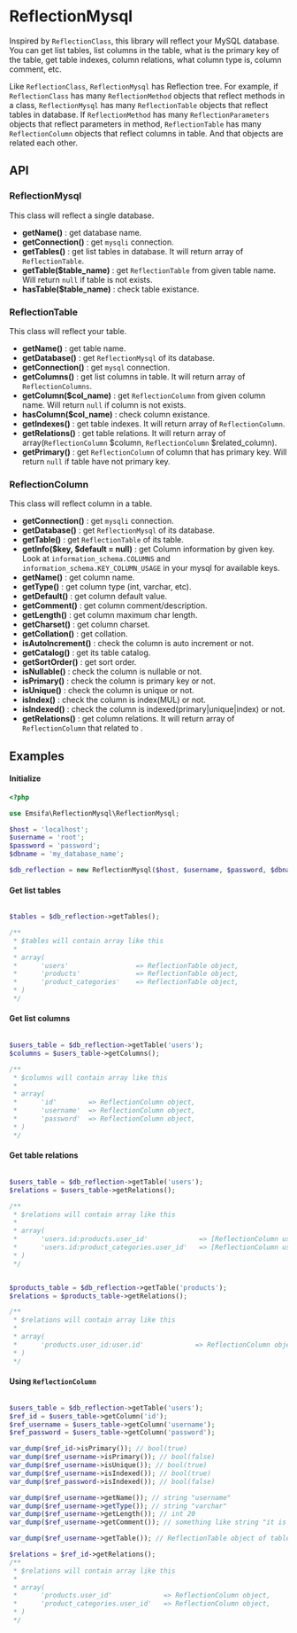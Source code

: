ReflectionMysql
===========================

Inspired by `ReflectionClass`, this library will reflect your MySQL database. You can get list tables, list columns in the table, what is the primary key of the table, get table indexes, column relations, what column type is, column comment, etc.

Like `ReflectionClass`, `ReflectionMysql` has Reflection tree. 
For example, if `ReflectionClass` has many `ReflectionMethod` objects that reflect methods in a class, `ReflectionMysql` has many `ReflectionTable` objects that reflect tables in database. If `ReflectionMethod` has many `ReflectionParameters` objects that reflect parameters in method, `ReflectionTable` has many `ReflectionColumn` objects that reflect columns in table. And that objects are related each other. 

## API

### ReflectionMysql

This class will reflect a single database.

* **getName()** : get database name.
* **getConnection()** : get `mysqli` connection.
* **getTables()** : get list tables in database. It will return array of `ReflectionTable`.
* **getTable($table_name)** : get `ReflectionTable` from given table name. Will return `null` if table is not exists. 
* **hasTable($table_name)** : check table existance.

### ReflectionTable

This class will reflect your table.

* **getName()** : get table name.
* **getDatabase()** : get `ReflectionMysql` of its database.
* **getConnection()** : get `mysql` connection.
* **getColumns()** : get list columns in table. It will return array of `ReflectionColumns`.
* **getColumn($col_name)** : get `ReflectionColumn` from given column name. Will return `null` if column is not exists.
* **hasColumn($col_name)** : check column existance.
* **getIndexes()** : get table indexes. It will return array of `ReflectionColumn`.
* **getRelations()** : get table relations. It will return array of array(`ReflectionColumn` $column, `ReflectionColumn` $related_column).
* **getPrimary()** : get `ReflectionColumn` of column that has primary key. Will return `null` if table have not primary key.

### ReflectionColumn

This class will reflect column in a table.

* **getConnection()** : get `mysqli` connection.
* **getDatabase()** : get `ReflectionMysql` of its database.
* **getTable()** : get `ReflectionTable` of its table.
* **getInfo($key, $default = null)** : get Column information by given key. Look at `information_schema.COLUMNS` and `information_schema.KEY_COLUMN_USAGE` in your mysql for available keys.
* **getName()** : get column name.
* **getType()** : get column type (int, varchar, etc).
* **getDefault()** : get column default value.
* **getComment()** : get column comment/description.
* **getLength()** : get column maximum char length.
* **getCharset()** : get column charset.
* **getCollation()** : get collation.
* **isAutoIncrement()** : check the column is auto increment or not.
* **getCatalog()** : get its table catalog.
* **getSortOrder()** : get sort order.
* **isNullable()** : check the column is nullable or not.
* **isPrimary()** : check the column is primary key or not.
* **isUnique()** : check the column is unique or not.
* **isIndex()** : check the column is index(MUL) or not.
* **isIndexed()** : check the column is indexed(primary|unique|index) or not. 
* **getRelations()** : get column relations. It will return array of `ReflectionColumn` that related to .

## Examples

#### Initialize

```php
<?php

use Emsifa\ReflectionMysql\ReflectionMysql;

$host = 'localhost';
$username = 'root';
$password = 'password';
$dbname = 'my_database_name';

$db_reflection = new ReflectionMysql($host, $username, $password, $dbname);

```

#### Get list tables

```php

$tables = $db_reflection->getTables();

/**
 * $tables will contain array like this
 *
 * array(
 *      'users'                 => ReflectionTable object,
 *      'products'              => ReflectionTable object,
 *      'product_categories'    => ReflectionTable object,
 * )
 */
```

#### Get list columns

```php

$users_table = $db_reflection->getTable('users');
$columns = $users_table->getColumns();

/**
 * $columns will contain array like this
 *
 * array(
 *      'id'        => ReflectionColumn object,
 *      'username'  => ReflectionColumn object,
 *      'password'  => ReflectionColumn object,
 * )
 */
```

#### Get table relations

```php

$users_table = $db_reflection->getTable('users');
$relations = $users_table->getRelations();

/**
 * $relations will contain array like this
 *
 * array(
 *      'users.id:products.user_id'             => [ReflectionColumn users.id, ReflectionColumn ReflectionColumn product.user_id],
 *      'users.id:product_categories.user_id'   => [ReflectionColumn users.id, ReflectionColumn product_categories.user_id],
 * )
 */
```

```php

$products_table = $db_reflection->getTable('products');
$relations = $products_table->getRelations();

/**
 * $relations will contain array like this
 *
 * array(
 *      'products.user_id:user.id'             => ReflectionColumn object,
 * )
 */
```

#### Using `ReflectionColumn`

```php

$users_table = $db_reflection->getTable('users');
$ref_id = $users_table->getColumn('id');
$ref_username = $users_table->getColumn('username');
$ref_password = $users_table->getColumn('password');

var_dump($ref_id->isPrimary()); // bool(true)
var_dump($ref_username->isPrimary()); // bool(false)
var_dump($ref_username->isUnique()); // bool(true)
var_dump($ref_username->isIndexed()); // bool(true)
var_dump($ref_password->isIndexed()); // bool(false)

var_dump($ref_username->getName()); // string "username"
var_dump($ref_username->getType()); // string "varchar"
var_dump($ref_username->getLength()); // int 20
var_dump($ref_username->getComment()); // something like string "it is unique dude, and it must only contain [a-zA-Z0-9_]"

var_dump($ref_username->getTable()); // ReflectionTable object of table users

$relations = $ref_id->getRelations();
/**
 * $relations will contain array like this
 *
 * array(
 *      'products.user_id'             => ReflectionColumn object,
 *      'product_categories.user_id'   => ReflectionColumn object,
 * )
 */
```